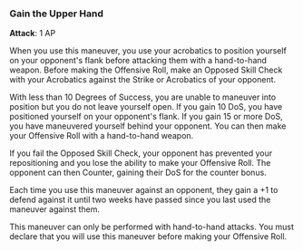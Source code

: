 ### Gain the Upper Hand
**Attack**: 1 AP

When you use this maneuver, you use your acrobatics to position yourself on your opponent's flank before attacking them with a hand-to-hand weapon. Before making the Offensive Roll, make an Opposed Skill Check with your Acrobatics against the Strike or Acrobatics of your opponent. 

With less than 10 Degrees of Success, you are unable to maneuver into position but you do not leave yourself open. If you gain 10 DoS, you have positioned yourself on your opponent's flank. If you gain 15 or more DoS, you have maneuvered yourself behind your opponent. You can then make your Offensive Roll with a hand-to-hand weapon.

If you fail the Opposed Skill Check, your opponent has prevented your repositioning and you lose the ability to make your Offensive Roll. The opponent can then Counter, gaining their DoS for the counter bonus.

Each time you use this maneuver against an opponent, they gain a +1 to defend against it until two weeks have passed since you last used the maneuver against them.

This maneuver can only be performed with hand-to-hand attacks. You must declare that you will use this maneuver before making your Offensive Roll.